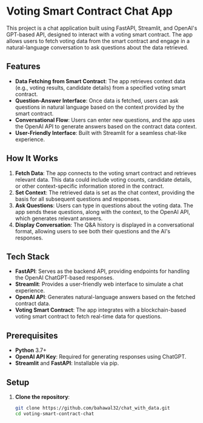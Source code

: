 # Voting Smart Contract Chat App

This project is a chat application built using FastAPI, Streamlit, and OpenAI's GPT-based API, designed to interact with a voting smart contract. The app allows users to fetch voting data from the smart contract and engage in a natural-language conversation to ask questions about the data retrieved.

## Features

- **Data Fetching from Smart Contract**: The app retrieves context data (e.g., voting results, candidate details) from a specified voting smart contract.
- **Question-Answer Interface**: Once data is fetched, users can ask questions in natural language based on the context provided by the smart contract.
- **Conversational Flow**: Users can enter new questions, and the app uses the OpenAI API to generate answers based on the contract data context.
- **User-Friendly Interface**: Built with Streamlit for a seamless chat-like experience.

## How It Works

1. **Fetch Data**: The app connects to the voting smart contract and retrieves relevant data. This data could include voting counts, candidate details, or other context-specific information stored in the contract.
2. **Set Context**: The retrieved data is set as the chat context, providing the basis for all subsequent questions and responses.
3. **Ask Questions**: Users can type in questions about the voting data. The app sends these questions, along with the context, to the OpenAI API, which generates relevant answers.
4. **Display Conversation**: The Q&A history is displayed in a conversational format, allowing users to see both their questions and the AI's responses.

## Tech Stack

- **FastAPI**: Serves as the backend API, providing endpoints for handling the OpenAI ChatGPT-based responses.
- **Streamlit**: Provides a user-friendly web interface to simulate a chat experience.
- **OpenAI API**: Generates natural-language answers based on the fetched contract data.
- **Voting Smart Contract**: The app integrates with a blockchain-based voting smart contract to fetch real-time data for questions.

## Prerequisites

- **Python** 3.7+
- **OpenAI API Key**: Required for generating responses using ChatGPT.
- **Streamlit** and **FastAPI**: Installable via pip.

## Setup

1. **Clone the repository**:
   ```bash
   git clone https://github.com/bahawal32/chat_with_data.git
   cd voting-smart-contract-chat
